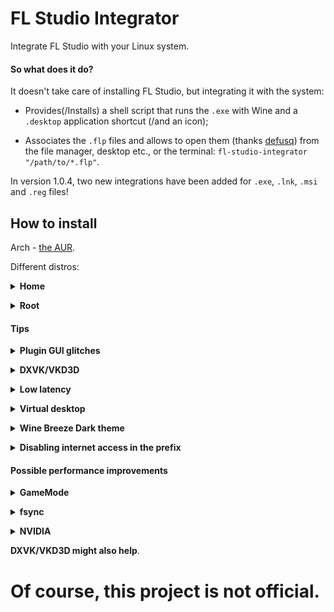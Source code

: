 # FL Studio Integrator
Integrate FL Studio with your Linux system.

#### So what does it do?
It doesn't take care of installing FL Studio, but integrating it with the system:

- Provides(/Installs) a shell script that runs the `.exe` with Wine and a `.desktop` application shortcut (/and an icon);

- Associates the `.flp` files and allows to open them (thanks [defusq](https://aur.archlinux.org/packages/vtfedit)) from the file manager, desktop etc., or the terminal: `fl-studio-integrator "/path/to/*.flp"`.

In version 1.0.4, two new integrations have been added for `.exe`, `.lnk`, `.msi` and `.reg` files!

## How to install
Arch - [the AUR](https://aur.archlinux.org/packages/fl-studio-integrator).

Different distros:

**<details><summary> Home </summary>**

1. Download `Source Code` (from [releases](https://github.com/begin-theadventure/fl-studio-integrator-linux/releases/latest)) and the [icon](https://image-line.com/wp-content/themes/intracto/build/images/fl-header-logo.png) (as fl-studio.png).

2. Extract the file and move `.local` to the home directory `~`.

3. Go to `~/.local/share/applications`, make `fl-studio-integrator`, `-elm`, and `-reg` executable and edit the `WINEPREFIX` path in them.

4. Add `/home/`ReplaceThisWithYourUSERname in `fl-studio-integrator.desktop`, `-elm`, and `-reg` to `Exec=` and `Icon=` (before `/.local/`..).

6. Go to `~/.config` and add `application/flp=fl-studio-integrator.desktop;` in `mimeapps.list`.

To open from the terminal create alias commands:

`alias fl-studio-integrator='~/.local/share/applications/fl-studio-integrator'`

`alias fl-studio-integrator-elm='~/.local/share/applications/fl-studio-integrator-elm'`

`alias fl-studio-integrator-reg='~/.local/share/applications/fl-studio-integrator-reg'`

in one of these files: `~/.bashrc` / `~/.zshrc` / `~/.config/fish/config.fish`.
</details>

**<details><summary> Root </summary>**
1. `Download snapshot` from [the AUR](https://aur.archlinux.org/packages/fl-studio-integrator) and the [icon](https://image-line.com/wp-content/themes/intracto/build/images/fl-header-logo.png) (as fl-studio.png).
2. Make `fl-studio-integrator`, `-elm`, and `-reg` executable and edit the `WINEPREFIX` path in them.
3. Place the files like in the [PKGBUILD](https://aur.archlinux.org/cgit/aur.git/tree/PKGBUILD?h=fl-studio-integrator#n32) (lines 32-39, `/usr/`..).
4. `sudo update-mime-database /usr/share/mime` (for file associations).
</details>

#### Tips

**<details><summary> Plugin GUI glitches </summary>**
1. Running the plugin in a `Detached` mode; re-clicking `Captonize` or `Detailed settings` buttons; clicking on the plugin.
2. `export WINEDDLOVERRIDES="d2d1=disabled"`.
3. Installing DXVK and/or VKD3D (they can fix glitches in some, but also cause them in others, particularly DXVK).
4. Wine versions with the Vulkan child window patch ([more information](https://bugs.winehq.org/show_bug.cgi?id=45277)), such as: [wine-ge-custom](https://github.com/GloriousEggroll/wine-ge-custom), [wine-lutris](https://github.com/lutris/wine) or [wine-tkg](https://github.com/Frogging-Family/wine-tkg-git) (although this one has to be built with the patch, but there's an unofficially pre-built version on [Copr](https://copr.fedorainfracloud.org/coprs/patrickl/wine-tkg)).

</details>

**<details><summary> DXVK/VKD3D </summary>**
<details><summary> Winetricks </summary>

In the terminal:
`cd` /path/to/prefix -> `winetricks dxvk vkd3d`.

Or with the GUI:

`cd` /path/to/prefix (in the terminal) -> `winetricks` -> `Selected the default wineprefix` `OK` -> `Install a Windows DLL`.. `OK` -> `dxvk` `vkd3d` `OK`.
</details>

<details><summary> Manual </summary>

Symlink the prefix to `~/.wine`.

Download [DXVK](https://github.com/doitsujin/dxvk/releases/latest) and the [install script](https://github.com/doitsujin/dxvk/blob/4f90d7bf5f9ad785660507e0cb459a14dab5ac75/setup_dxvk.sh) -> `./setup_dxvk.sh install` in the terminal.

Download [VKD3D](https://github.com/HansKristian-Work/vkd3d-proton/releases/latest) -> `./setup_dxvk.sh install` in the terminal.

After installing you can delete the symlink.

To update, do the same steps; to uninstall, change `install` to `uninstall`."</details>
</details>

**<details><summary> Low latency </summary>**
[WineASIO](https://github.com/wineasio/wineasio), adjust with [`PIPEWIRE_QUANTUM`](https://github.com/PipeWire/pipewire#usage), which is already included in the script.
</details>

**<details><summary> Virtual desktop </summary>**
`wine` `explorer /desktop=FLStudio,RESOLxUTION`, for example, `1920x1080`.
</details>

**<details><summary> Wine Breeze Dark theme </summary>**
[Link](https://gist.github.com/Zeinok/ceaf6ff204792dde0ae31e0199d89398).

To install, open the file with `FL Studio REG` (or `fl-studio-integrator-reg` in the terminal).
</details>

**<details><summary> Disabling internet access in the prefix </summary>**

Wine Control Panel (`fl-studio-integrator-elm "/path/to/drive_c/windows/system32/control.exe"` or go to the path and open it with `FL Studio ELM`) -> Internet Settings -> Connections -> Use a proxy server ✓ - Type something in Address and Port - Apply - OK
</details>

#### Possible performance improvements

**<details><summary> GameMode </summary>**
[`gamemoderun`](https://github.com/FeralInteractive/gamemode) `wine`

* Renice

Adjusting the nice value/priority of processes, for example, to 7 (High).</summary>

[/etc/gamemode.ini](https://github.com/FeralInteractive/gamemode/blob/master/example/gamemode.ini)

```
[general]
; GameMode can renice game processes. You can put any value between 0 and 20 here, the value
; will be negated and applied as a nice value (0 means no change). Defaults to 0.
; To use this feature, the user must be added to the gamemode group (and then rebooted):
; sudo usermod -aG gamemode $(whoami)
renice=7
```
</details>

**<details><summary> fsync </summary>**
Needs a patched Wine version, such as: [wine-ge-custom](https://github.com/GloriousEggroll/wine-ge-custom), [wine-lutris](https://github.com/lutris/wine) or [wine-tkg](https://github.com/Frogging-Family/wine-tkg-git).
```
export WINEESYNC=0 WINEFSYNC=1
```
</details>

**<details><summary> NVIDIA </summary>**
These might cause issues.
```
export __GL_SHADER_DISK_CACHE_SKIP_CLEANUP=0 __VK_LAYER_NV_optimus="NVIDIA_only" VK_ICD_FILENAMES="/usr/share/vulkan/icd.d/nvidia_icd.json"
```

`__GLX_VENDOR_LIBRARY_NAME="nvidia"`, `__NV_PRIME_RENDER_OFFLOAD=1` and `prime-run` (can) cause crashes.
</details>

**DXVK/VKD3D might also help**.

# Of course, this project is not official.
